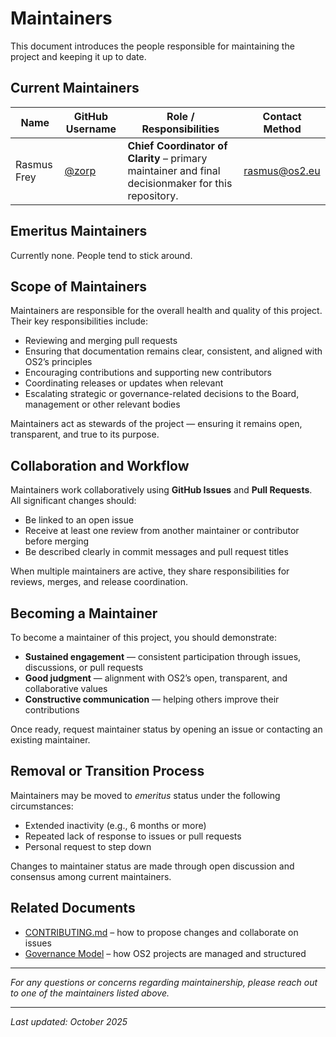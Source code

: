 # Maintainers

This document introduces the people responsible for maintaining the project and keeping it up to date.

## Current Maintainers

| Name        | GitHub Username | Role / Responsibilities       | Contact Method        |
|--------------|----------------|--------------------------------|-----------------------|
| Rasmus Frey  | [@zorp](https://github.com/zorp) | **Chief Coordinator of Clarity** – primary maintainer and final decisionmaker for this repository. | rasmus@os2.eu |


## Emeritus Maintainers

Currently none. People tend to stick around.


## Scope of Maintainers

Maintainers are responsible for the overall health and quality of this project.  
Their key responsibilities include:

- Reviewing and merging pull requests  
- Ensuring that documentation remains clear, consistent, and aligned with OS2’s principles  
- Encouraging contributions and supporting new contributors  
- Coordinating releases or updates when relevant  
- Escalating strategic or governance-related decisions to the Board, management or other relevant bodies  

Maintainers act as stewards of the project — ensuring it remains open, transparent, and true to its purpose.


## Collaboration and Workflow

Maintainers work collaboratively using **GitHub Issues** and **Pull Requests**.  
All significant changes should:

- Be linked to an open issue  
- Receive at least one review from another maintainer or contributor before merging  
- Be described clearly in commit messages and pull request titles  

When multiple maintainers are active, they share responsibilities for reviews, merges, and release coordination.


## Becoming a Maintainer

To become a maintainer of this project, you should demonstrate:

- **Sustained engagement** — consistent participation through issues, discussions, or pull requests  
- **Good judgment** — alignment with OS2’s open, transparent, and collaborative values  
- **Constructive communication** — helping others improve their contributions  

Once ready, request maintainer status by opening an issue or contacting an existing maintainer.


## Removal or Transition Process

Maintainers may be moved to *emeritus* status under the following circumstances:

- Extended inactivity (e.g., 6 months or more)  
- Repeated lack of response to issues or pull requests  
- Personal request to step down  

Changes to maintainer status are made through open discussion and consensus among current maintainers.


## Related Documents

- [CONTRIBUTING.md](./CONTRIBUTING.md) – how to propose changes and collaborate on issues  
- [Governance Model](https://governance.os2.eu) – how OS2 projects are managed and structured  


---

*For any questions or concerns regarding maintainership, please reach out to one of the maintainers listed above.*

---

_Last updated: October 2025_

